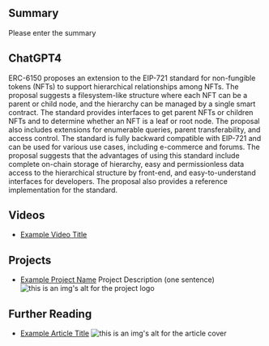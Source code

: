 ## Summary

Please enter the summary

## ChatGPT4

ERC-6150 proposes an extension to the EIP-721 standard for non-fungible tokens (NFTs) to support hierarchical relationships among NFTs. The proposal suggests a filesystem-like structure where each NFT can be a parent or child node, and the hierarchy can be managed by a single smart contract. The standard provides interfaces to get parent NFTs or children NFTs and to determine whether an NFT is a leaf or root node. The proposal also includes extensions for enumerable queries, parent transferability, and access control. The standard is fully backward compatible with EIP-721 and can be used for various use cases, including e-commerce and forums. The proposal suggests that the advantages of using this standard include complete on-chain storage of hierarchy, easy and permissionless data access to the hierarchical structure by front-end, and easy-to-understand interfaces for developers. The proposal also provides a reference implementation for the standard.

## Videos

- [Example Video Title](https://www.youtube.com/watch?v=TDGq4aeevgY)

## Projects

- [Example Project Name](https://xxxx.xxx/xxxxx) Project Description (one sentence) ![this is an img's alt for the project logo](https://xxxx.xxx/project-logo.xxx)

## Further Reading

- [Example Article Title](https://xxxx.xxx/xxxxx) ![this is an img's alt for the article cover](https://xxxx.xxx/article-cover.xxx)
